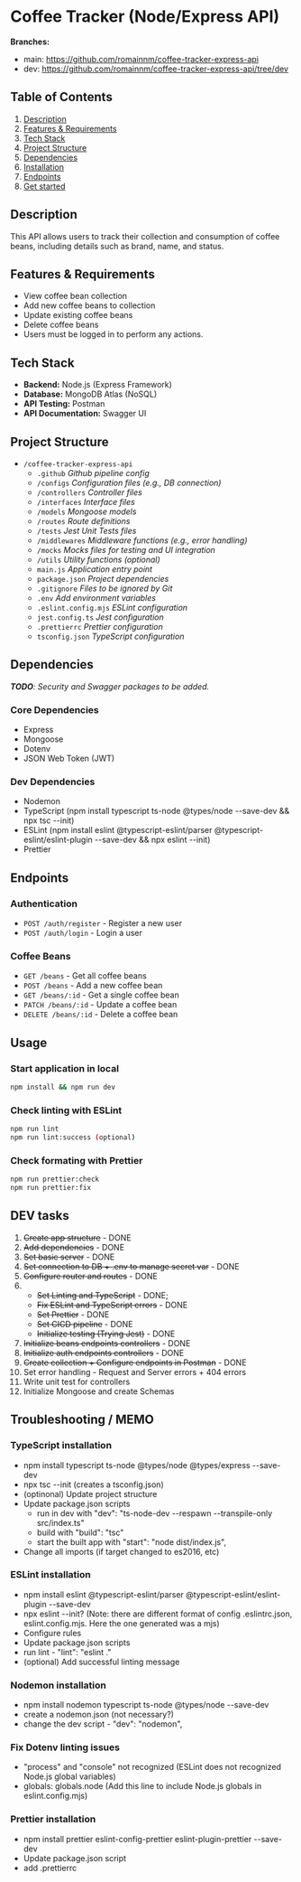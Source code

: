 # Coffee Tracker (Node/Express API)

**Branches:**
- main: https://github.com/romainnm/coffee-tracker-express-api
- dev: https://github.com/romainnm/coffee-tracker-express-api/tree/dev

## Table of Contents

1. [Description](#description)
2. [Features & Requirements](#features--requirements)
3. [Tech Stack](#tech-stack)
4. [Project Structure](#project-structure)
5. [Dependencies](#dependencies)
6. [Installation](#installation)
7. [Endpoints](#endpoints)
8. [Get started](#get-started)

## Description

This API allows users to track their collection and consumption of coffee beans, including details such as brand, name, and status.

## Features & Requirements

-   View coffee bean collection
-   Add new coffee beans to collection
-   Update existing coffee beans
-   Delete coffee beans
-   Users must be logged in to perform any actions.

## Tech Stack

-   **Backend:** Node.js (Express Framework)
-   **Database:** MongoDB Atlas (NoSQL)
-   **API Testing:** Postman
-   **API Documentation:** Swagger UI

## Project Structure

-   `/coffee-tracker-express-api`
    -   `.github` _Github pipeline config_
    -   `/configs` _Configuration files (e.g., DB connection)_
    -   `/controllers` _Controller files_
    -   `/interfaces` _Interface files_
    -   `/models` _Mongoose models_
    -   `/routes` _Route definitions_
    -   `/tests` _Jest Unit Tests files_
    -   `/middlewares` _Middleware functions (e.g., error handling)_
    -   `/mocks` _Mocks files for testing and UI integration_
    -   `/utils` _Utility functions (optional)_
    -   `main.js` _Application entry point_
    -   `package.json` _Project dependencies_
    -   `.gitignore` _Files to be ignored by Git_
    -   `.env` _Add environment variables_
    -   `.eslint.config.mjs` _ESLint configuration_
    -   `jest.config.ts` _Jest configuration_
    -   `.prettierrc` _Prettier configuration_
    -   `tsconfig.json` _TypeScript configuration_

## Dependencies

_**TODO**: Security and Swagger packages to be added._

### Core Dependencies

-   Express
-   Mongoose
-   Dotenv
-   JSON Web Token (JWT)

### Dev Dependencies

-   Nodemon
-   TypeScript (npm install typescript ts-node @types/node --save-dev && npx tsc --init)
-   ESLint (npm install eslint @typescript-eslint/parser @typescript-eslint/eslint-plugin --save-dev && npx eslint --init)
-   Prettier

## Endpoints

### Authentication

-   `POST /auth/register` - Register a new user
-   `POST /auth/login` - Login a user

### Coffee Beans

-   `GET /beans` - Get all coffee beans
-   `POST /beans` - Add a new coffee bean
-   `GET /beans/:id` - Get a single coffee bean
-   `PATCH /beans/:id` - Update a coffee bean
-   `DELETE /beans/:id` - Delete a coffee bean

## Usage

### Start application in local

```bash
npm install && npm run dev
```

### Check linting with ESLint

```bash
npm run lint
npm run lint:success (optional)
```

### Check formating with Prettier

```bash
npm run prettier:check
npm run prettier:fix
```

## DEV tasks

1. ~~Create app structure~~ - DONE
2. ~~Add dependencies~~ - DONE
3. ~~Set basic server~~ - DONE
4. ~~Set connection to DB + .env to manage secret var~~ - DONE
5. ~~Configure router and routes~~ - DONE
6.  - ~~Set Linting and TypeScript~~ - DONE;
    - ~~Fix ESLint and TypeScript errors~~ - DONE
    - ~~Set Prettier~~ - DONE
    - ~~Set CICD pipeline~~ - DONE
    - ~~Initialize testing (Trying Jest)~~ - DONE
7. ~~Initialize beans endpoints controllers~~ - DONE
8. ~~Initialize auth endpoints controllers~~ - DONE
9. ~~Create collection + Configure endpoints in Postman~~ - DONE
10. Set error handling - Request and Server errors + 404 errors
11. Write unit test for controllers
12. Initialize Mongoose and create Schemas

## Troubleshooting / MEMO

### TypeScript installation

-   npm install typescript ts-node @types/node @types/express --save-dev
-   npx tsc --init (creates a tsconfig.json)
-   (optinonal) Update project structure
-   Update package.json scripts
    -   run in dev with "dev": "ts-node-dev --respawn --transpile-only src/index.ts"
    -   build with "build": "tsc"
    -   start the built app with "start": "node dist/index.js",
-   Change all imports (if target changed to es2016, etc)

### ESLint installation

-   npm install eslint @typescript-eslint/parser @typescript-eslint/eslint-plugin --save-dev
-   npx eslint --init? (Note: there are different format of config .eslintrc.json, eslint.config.mjs. Here the one generated was a mjs)
-   Configure rules
-   Update package.json scripts
-   run lint - "lint": "eslint ."
-   (optional) Add successful linting message

### Nodemon installation

-   npm install nodemon typescript ts-node @types/node --save-dev
-   create a nodemon.json (not necessary?)
-   change the dev script - "dev": "nodemon",

### Fix Dotenv linting issues

-   "process" and "console" not recognized (ESLint does not recognized Node.js global variables)
-   globals: globals.node (Add this line to include Node.js globals in eslint.config.mjs)

### Prettier installation

-   npm install prettier eslint-config-prettier eslint-plugin-prettier --save-dev
-   Update package.json script
-   add .prettierrc
